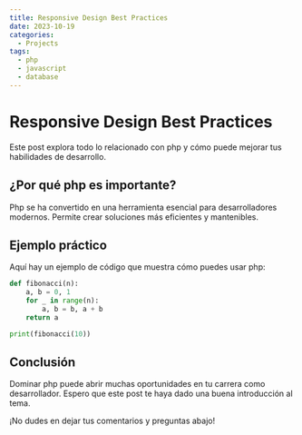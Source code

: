 ```yaml
---
title: Responsive Design Best Practices
date: 2023-10-19
categories: 
  - Projects
tags:
  - php
  - javascript
  - database
---
```


# Responsive Design Best Practices

Este post explora todo lo relacionado con php y cómo puede mejorar tus habilidades de desarrollo.

## ¿Por qué php es importante?

Php se ha convertido en una herramienta esencial para desarrolladores modernos. Permite crear soluciones más eficientes y mantenibles.

## Ejemplo práctico

Aquí hay un ejemplo de código que muestra cómo puedes usar php:

```python
def fibonacci(n):
    a, b = 0, 1
    for _ in range(n):
        a, b = b, a + b
    return a

print(fibonacci(10))
```

## Conclusión

Dominar php puede abrir muchas oportunidades en tu carrera como desarrollador. Espero que este post te haya dado una buena introducción al tema.

¡No dudes en dejar tus comentarios y preguntas abajo!